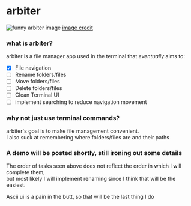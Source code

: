 # arbiter
![funny arbiter image](https://github.com/user-attachments/assets/a579c7f5-be2a-4663-b6fe-ee223b8afa8a)
[image credit](https://www.reddit.com/r/halo/comments/iuteu7/were_it_so_cheesy/)

### what is arbiter?

arbiter is a file manager app used in the terminal that *eventually* aims to:

- [x] File navigation
- [ ] Rename folders/files
- [ ] Move folders/files
- [ ] Delete folders/files
- [ ] Clean Terminal UI
- [ ] implement searching to reduce navigation movement

### why not just use terminal commands? 

arbiter's goal is to make file management convenient. </br>
I also suck at remembering where folders/files are and their paths

### A demo will be posted shortly, still ironing out some details

The order of tasks seen above does not reflect the order in which I will complete them, </br>
but most likely I will implement renaming since I think that will be the easiest.

Ascii ui is a pain in the butt, so that will be the last thing I do
